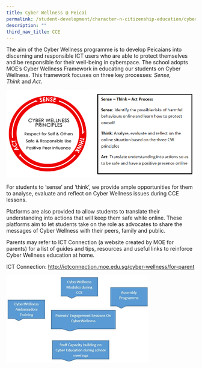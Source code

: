 ```yaml
---
title: Cyber Wellness @ Peicai
permalink: /student-development/character-n-citizenship-education/cyber-wellness
description: ""
third_nav_title: CCE
---
```

<p>The aim of the Cyber Wellness programme is to develop Peicaians into discerning and responsible ICT users who are able to protect themselves and be responsible for their well-being in cyberspace. The school adopts MOE&rsquo;s Cyber Wellness Framework in educating our students on Cyber Wellness. This framework focuses on three key processes:&nbsp;<em>Sense, Think</em>&nbsp;and&nbsp;<em>Act</em>.</p>
<img src="/images/CyberWellness.png">
<p>For students to &lsquo;sense&rsquo; and &lsquo;think&rsquo;, we provide ample opportunities for them to analyse, evaluate and reflect on Cyber Wellness issues during CCE lessons.</p>
<p>Platforms are also provided to allow students to translate their understanding into actions that will keep them safe while online. These platforms aim to let students take on the role as advocates to share the messages of Cyber Wellness with their peers, family and public.&nbsp;</p>
<p>Parents may refer to ICT Connection (a website created by MOE for parents) for a list of guides and tips, resources and useful links to reinforce Cyber Wellness education at home.&nbsp;</p>
<p>ICT Connection:&nbsp;<a href="http://ictconnection.moe.edu.sg/cyber-wellness/for-parent" target="_blank" rel="noopener">http://ictconnection.moe.edu.sg/cyber-wellness/for-parent</a></p>
<img style="width: 75%;" src="/images/CyberWellness2.jpg" />